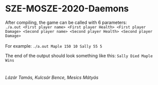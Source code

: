 # SZE-MOSZE-2020-Daemons

After compiling, the game can be called with 6 parameters:</br>
`./a.out <First player name> <First player Health> <First player Damage> <Second player name> <Second player Health> <Second player Damage>`
</br>
</br>
For example: `./a.out Maple 150 10 Sally 55 5`</br>

The end of the output should look something like this: `Sally Died Maple Wins`
#
*Lázár Tamás, Kulcsár Bence, Mesics Mátyás*
